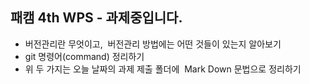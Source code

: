 패캠 4th WPS - 과제중입니다.
---------
* 버전관리란 무엇이고,  버전관리 방법에는 어떤 것들이 있는지 알아보기
* git 명령어(command) 정리하기
* 위 두 가지는 오늘 날짜의 과제 제출 폴더에  Mark Down 문법으로 정리하기
